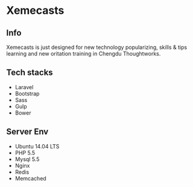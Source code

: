 # Xemecasts

## Info

Xemecasts is just designed for new technology popularizing, skills & tips learning and new oritation training in Chengdu Thoughtworks.

## Tech stacks

- Laravel
- Bootstrap
- Sass
- Gulp
- Bower

## Server Env

- Ubuntu 14.04 LTS
- PHP 5.5
- Mysql 5.5
- Nginx
- Redis
- Memcached
